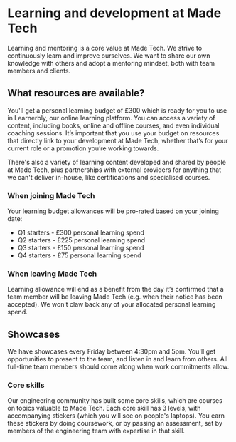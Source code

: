 # Learning and development at Made Tech

Learning and mentoring is a core value at Made Tech. We strive to continuously learn and improve ourselves. We want to share our own knowledge with others and adopt a mentoring mindset, both with team members and clients.

## What resources are available?

You'll get a personal learning budget of £300 which is ready for you to use in Learnerbly, our online learning platform. You can access a variety of content, including books, online and offline courses, and even individual coaching sessions. It’s important that you use your budget on resources that directly link to your development at Made Tech, whether that’s for your current role or a promotion you’re working towards.

There's also a variety of learning content developed and shared by people at Made Tech, plus partnerships with external providers for anything that we can't deliver in-house, like certifications and specialised courses.

### When joining Made Tech

Your learning budget allowances will be pro-rated based on your joining date:

- Q1 starters - £300 personal learning spend
- Q2 starters - £225 personal learning spend
- Q3 starters - £150 personal learning spend
- Q4 starters - £75 personal learning spend

### When leaving Made Tech

Learning allowance will end as a benefit from the day it’s confirmed that a team member will be leaving Made Tech (e.g. when their notice has been accepted). We won’t claw back any of your allocated personal learning spend.

## Showcases

We have showcases every Friday between 4:30pm and 5pm. You'll get opportunities to present to the team, and listen in and learn from others. All full-time team members should come along when work commitments allow.

### Core skills

Our engineering community has built some core skills, which are courses on topics valuable to Made Tech. Each core skill has 3 levels, with accompanying stickers (which you will see on people's laptops). You earn these stickers by doing coursework, or by passing an assessment, set by members of the engineering team with expertise in that skill.
